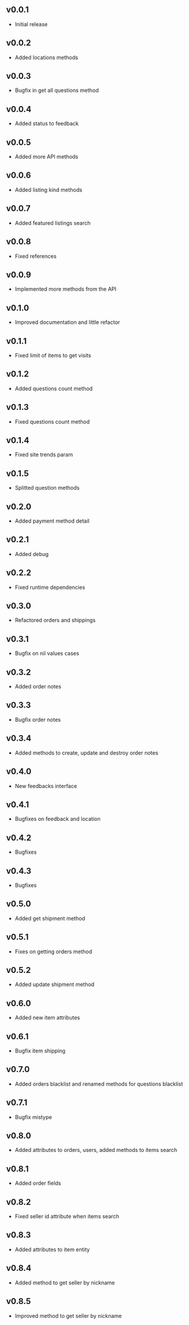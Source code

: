 ## v0.0.1

* Initial release

## v0.0.2

* Added locations methods

## v0.0.3

* Bugfix in get all questions method

## v0.0.4

* Added status to feedback

## v0.0.5

* Added more API methods

## v0.0.6

* Added listing kind methods

## v0.0.7

* Added featured listings search

## v0.0.8

* Fixed references

## v0.0.9

* Implemented more methods from the API

## v0.1.0

* Improved documentation and little refactor

## v0.1.1

* Fixed limit of items to get visits

## v0.1.2

* Added questions count method

## v0.1.3

* Fixed questions count method

## v0.1.4

* Fixed site trends param

## v0.1.5

* Splitted question methods

## v0.2.0

* Added payment method detail

## v0.2.1

* Added debug

## v0.2.2

* Fixed runtime dependencies

## v0.3.0

* Refactored orders and shippings

## v0.3.1

* Bugfix on nil values cases

## v0.3.2

* Added order notes

## v0.3.3

* Bugfix order notes

## v0.3.4

* Added methods to create, update and destroy order notes

## v0.4.0

* New feedbacks interface

## v0.4.1

* Bugfixes on feedback and location

## v0.4.2

* Bugfixes

## v0.4.3

* Bugfixes

## v0.5.0

* Added get shipment method

## v0.5.1

* Fixes on getting orders method

## v0.5.2

* Added update shipment method

## v0.6.0

* Added new item attributes

## v0.6.1

* Bugfix item shipping

## v0.7.0

* Added orders blacklist and renamed methods for questions blacklist

## v0.7.1

* Bugfix mistype

## v0.8.0

* Added attributes to orders, users, added methods to items search

## v0.8.1

* Added order fields

## v0.8.2

* Fixed seller id attribute when items search

## v0.8.3

* Added attributes to item entity

## v0.8.4

* Added method to get seller by nickname

## v0.8.5

* Improved method to get seller by nickname
